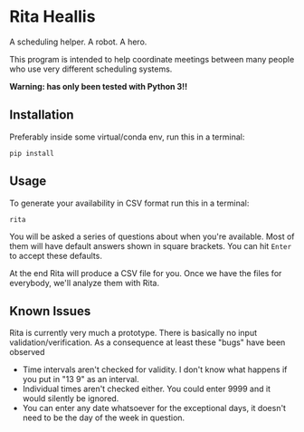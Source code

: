 # Rita Heallis
A scheduling helper. A robot. A hero.

This program is intended to help coordinate meetings between many people who use very different scheduling systems.

**Warning: has only been tested with Python 3!!**

## Installation
Preferably inside some virtual/conda env, run this in a terminal:
```
pip install
```

## Usage
To generate your availability in CSV format run this in a terminal:
```
rita
```
You will be asked a series of questions about when you're available.
Most of them will have default answers shown in square brackets.
You can hit `Enter` to accept these defaults.

At the end Rita will produce a CSV file for you.
Once we have the files for everybody, we'll analyze them with Rita.

## Known Issues
Rita is currently very much a prototype.
There is basically no input validation/verification.
As a consequence at least these "bugs" have been observed

- Time intervals aren't checked for validity. I don't know what happens if you put in "13 9" as an interval.
- Individual times aren't checked either. You could enter 9999 and it would silently be ignored.
- You can enter any date whatsoever for the exceptional days, it doesn't need to be the day of the week in question.
